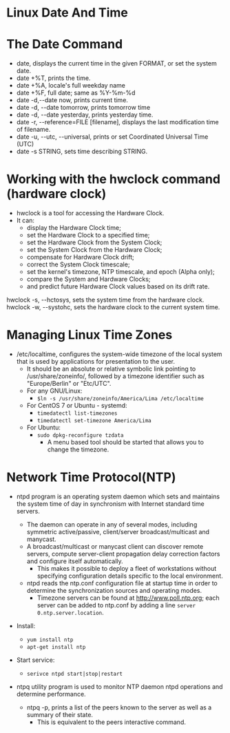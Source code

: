 Linux Date And Time
===================

The Date Command
================
- date, displays the current time in the given FORMAT, or set the system date.
- date +%T, prints the time.
- date +%A, locale's full weekday name
- date +%F, full date; same as %Y-%m-%d
- date -d,--date now, prints current time.
- date -d, --date tomorrow, prints tomorrow time
- date -d, --date yesterday, prints yesterday time.
- date -r, --reference=FILE [filename], displays the last modification time of filename.
- date -u, --utc, --universal, prints or set Coordinated Universal Time (UTC)
- date -s STRING, sets time describing STRING.


Working with the hwclock command (hardware clock)
=================================================
- hwclock  is  a  tool for accessing the Hardware Clock.
- It can: 
    - display the Hardware Clock time; 
    - set the Hardware Clock to a specified  time; 
    - set the Hardware Clock from the System Clock; 
    - set the System Clock from the Hardware Clock; 
    - compensate for Hardware Clock drift;
    - correct  the System Clock timescale; 
    - set the kernel's timezone, NTP timescale, and epoch (Alpha only); 
    - compare the System and Hardware Clocks; 
    - and predict future Hardware Clock values based on its drift rate.

hwclock -s, --hctosys, sets the system time from the hardware clock.
hwclock -w, --systohc, sets the hardware clock to the current system time.

Managing Linux Time Zones
=========================

- /etc/localtime, configures the system-wide timezone of the local system that is used by applications for presentation to the user. 
    - It should be an absolute or relative symbolic link pointing to /usr/share/zoneinfo/, followed by a timezone identifier such as "Europe/Berlin" or "Etc/UTC". 
    - For any GNU/Linux:
        - `$ln -s /usr/share/zoneinfo/America/Lima /etc/localtime`
    - For CentOS 7 or Ubuntu - systemd:
        - `timedatectl list-timezones`
        - `timedatectl set-timezone America/Lima`
    - For Ubuntu:
        - `sudo dpkg-reconfigure tzdata`
            - A menu based tool should be started that allows you to change the timezone.

Network Time Protocol(NTP)
==========================

- ntpd program is an operating system daemon which sets and maintains the system time of day in synchronism with  Internet  standard time  servers.
    - The daemon can operate in any of several modes, including symmetric active/passive, client/server broadcast/multicast and manycast.
    - A broadcast/multicast or manycast client can discover remote servers, compute server-client propagation  delay  correction  factors  and configure  itself  automatically.
        - This  makes it possible to deploy a fleet of workstations without specifying configuration details specific to the local environment.
    - ntpd reads the ntp.conf configuration file at startup time in order to determine the synchronization sources and operating modes.
        - Timezone servers can be found at http://www.poll.ntp.org; each server can be added to ntp.conf by adding a line `server 0.ntp.server.location`.

- Install:
    - `yum install ntp`
    - `apt-get install ntp`
- Start service:
    - `serivce ntpd start|stop|restart`

- ntpq utility program is used to monitor NTP daemon ntpd operations and determine performance.
    - ntpq -p, prints a list of the peers known to the server as well as a summary of their state. 
        - This is equivalent to the  peers
                   interactive command.
